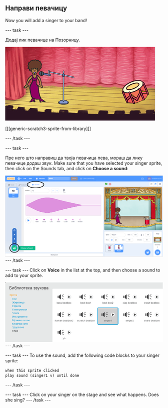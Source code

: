 ## Направи певачицу

Now you will add a singer to your band!

\--- task \---

Додај лик певачице на Позорницу.

![снимак екрана](images/band-singer-mic.png)

[[[generic-scratch3-sprite-from-library]]]

\--- /task \---

\--- task \---

Пре него што направиш да твоја певачица пева, мораш да лику певачице додаш звук. Make sure that you have selected your singer sprite, then click on the Sounds tab, and click on **Choose a sound**:

![снимак екрана](images/band-import-sound-annotated.png) \--- /task \---

\--- task \--- Click on **Voice** in the list at the top, and then choose a sound to add to your sprite.

![снимак екрана](images/band-choose-sound.png) \--- /task \---

\--- task \--- To use the sound, add the following code blocks to your singer sprite:

```blocks3
when this sprite clicked
play sound (singer1 v) until done
```

\--- /task \---

\--- task \--- Click on your singer on the stage and see what happens. Does she sing? \--- /task \---